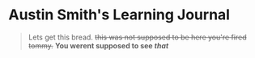 # Austin Smith's Learning Journal
>Lets get this bread.
~~this was not supposed to be here you're fired tommy.~~
**You werent supposed to see _that_**
